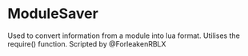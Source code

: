 # ModuleSaver
Used to convert information from a module into lua format. Utilises the require() function. Scripted by @ForleakenRBLX
